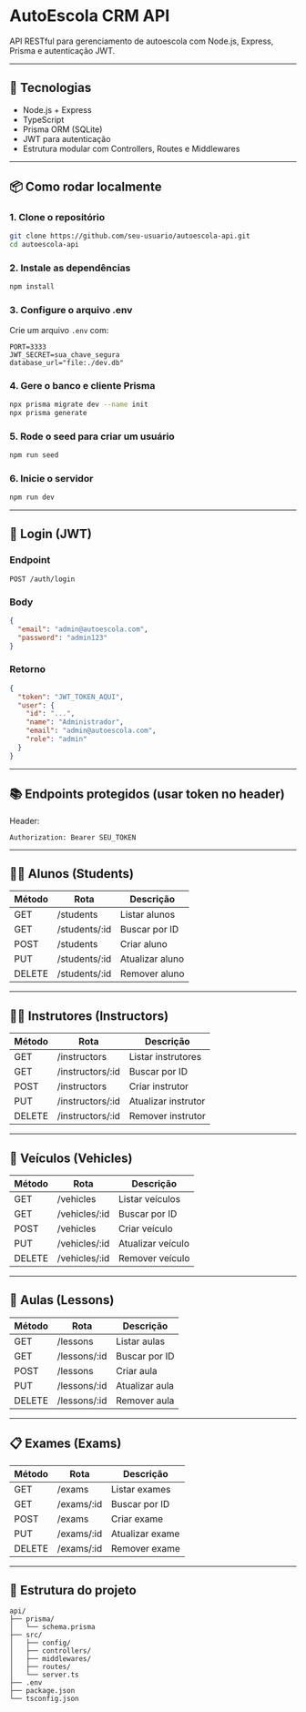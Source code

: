 
# AutoEscola CRM API

API RESTful para gerenciamento de autoescola com Node.js, Express, Prisma e autenticação JWT.

---

## 🚀 Tecnologias

- Node.js + Express
- TypeScript
- Prisma ORM (SQLite)
- JWT para autenticação
- Estrutura modular com Controllers, Routes e Middlewares

---

## 📦 Como rodar localmente

### 1. Clone o repositório

```bash
git clone https://github.com/seu-usuario/autoescola-api.git
cd autoescola-api
```

### 2. Instale as dependências

```bash
npm install
```

### 3. Configure o arquivo .env

Crie um arquivo `.env` com:

```env
PORT=3333
JWT_SECRET=sua_chave_segura
database_url="file:./dev.db"
```

### 4. Gere o banco e cliente Prisma

```bash
npx prisma migrate dev --name init
npx prisma generate
```

### 5. Rode o seed para criar um usuário

```bash
npm run seed
```

### 6. Inicie o servidor

```bash
npm run dev
```

---

## 🔐 Login (JWT)

### Endpoint

```http
POST /auth/login
```

### Body

```json
{
  "email": "admin@autoescola.com",
  "password": "admin123"
}
```

### Retorno

```json
{
  "token": "JWT_TOKEN_AQUI",
  "user": {
    "id": "...",
    "name": "Administrador",
    "email": "admin@autoescola.com",
    "role": "admin"
  }
}
```

---

## 📚 Endpoints protegidos (usar token no header)

Header:
```
Authorization: Bearer SEU_TOKEN
```

---

## 👨‍🎓 Alunos (Students)

| Método | Rota             | Descrição        |
|--------|------------------|------------------|
| GET    | /students        | Listar alunos    |
| GET    | /students/:id    | Buscar por ID    |
| POST   | /students        | Criar aluno      |
| PUT    | /students/:id    | Atualizar aluno  |
| DELETE | /students/:id    | Remover aluno    |

---

## 🧑‍🏫 Instrutores (Instructors)

| Método | Rota                | Descrição            |
|--------|---------------------|-----------------------|
| GET    | /instructors        | Listar instrutores    |
| GET    | /instructors/:id    | Buscar por ID         |
| POST   | /instructors        | Criar instrutor       |
| PUT    | /instructors/:id    | Atualizar instrutor   |
| DELETE | /instructors/:id    | Remover instrutor     |

---

## 🚗 Veículos (Vehicles)

| Método | Rota              | Descrição         |
|--------|-------------------|-------------------|
| GET    | /vehicles         | Listar veículos   |
| GET    | /vehicles/:id     | Buscar por ID     |
| POST   | /vehicles         | Criar veículo     |
| PUT    | /vehicles/:id     | Atualizar veículo |
| DELETE | /vehicles/:id     | Remover veículo   |

---

## 📝 Aulas (Lessons)

| Método | Rota             | Descrição        |
|--------|------------------|------------------|
| GET    | /lessons         | Listar aulas     |
| GET    | /lessons/:id     | Buscar por ID    |
| POST   | /lessons         | Criar aula       |
| PUT    | /lessons/:id     | Atualizar aula   |
| DELETE | /lessons/:id     | Remover aula     |

---

## 📋 Exames (Exams)

| Método | Rota            | Descrição         |
|--------|-----------------|-------------------|
| GET    | /exams          | Listar exames     |
| GET    | /exams/:id      | Buscar por ID     |
| POST   | /exams          | Criar exame       |
| PUT    | /exams/:id      | Atualizar exame   |
| DELETE | /exams/:id      | Remover exame     |

---

## 📂 Estrutura do projeto

```
api/
├── prisma/
│   └── schema.prisma
├── src/
│   ├── config/
│   ├── controllers/
│   ├── middlewares/
│   ├── routes/
│   └── server.ts
├── .env
├── package.json
└── tsconfig.json
```
